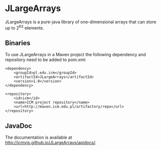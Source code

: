 JLargeArrays
============

JLargeArrays is a pure-java library of one-dimensional arrays that can store up to 2<sup>63</sup> elements.

##  Binaries

To use JLargeArrays in a Maven project the following dependency and repository need to be added to pom.xml:

    <dependency>
        <groupId>pl.edu.icm</groupId>
        <artifactId>JLargeArrays</artifactId>
        <version>1.0</version>
    </dependency>

    <repository>
        <id>icm</id>
        <name>ICM project repository</name>
        <url>http://maven.icm.edu.pl/artifactory/repo</url>
    </repository>

##  JavaDoc
The documentation is available at http://icmvis.github.io/JLargeArrays/apidocs/.
